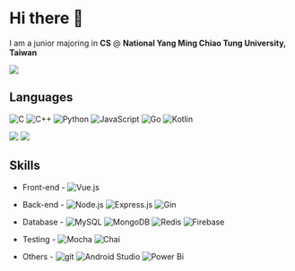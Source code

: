 # Hi there 👋

I am a junior majoring in **CS** @ **National Yang Ming Chiao Tung University, Taiwan**

![](https://github-readme-stats.vercel.app/api?username=james5418&theme=vue-dark&show_icons=true&count_private=true&include_all_commits=true)

## Languages
![C](https://img.shields.io/badge/C-%2300599C.svg?&logo=c&logoColor=white)
![C++](https://img.shields.io/badge/C%2B%2B-00599C?logo=c%2B%2B&logoColor=white)
![Python](https://img.shields.io/badge/Python-3670A0?&logo=python&logoColor=ffdd54)
![JavaScript](https://img.shields.io/badge/-JavaScript-F7DF1E?logo=javascript&logoColor=white)
![Go](https://img.shields.io/badge/GO-%2300ADD8.svg?logo=go&logoColor=white)
![Kotlin](https://img.shields.io/badge/Kotlin-%230095D5.svg?logo=kotlin&logoColor=white)
<!-- ![Shell Script](https://img.shields.io/badge/shell_script-%23121011.svg?&logo=gnu-bash&logoColor=white) -->

<!-- ![](https://github-readme-stats.vercel.app/api/top-langs/?username=james5418&theme=vue-dark&layout=compact&card_width=445) -->
![](http://github-profile-summary-cards.vercel.app/api/cards/repos-per-language?username=james5418&theme=tokyonight)
![](http://github-profile-summary-cards.vercel.app/api/cards/most-commit-language?username=james5418&theme=tokyonight)

## Skills
- Front-end - 
  ![Vue.js](https://img.shields.io/badge/-Vue-4fc08d?style=flat&logo=vuedotjs&logoColor=fff)

- Back-end - 
  ![Node.js](https://img.shields.io/badge/Node.js-6DA55F?&logo=node.js&logoColor=white)
  ![Express.js](https://img.shields.io/badge/Express.js-%23404d59.svg?&logo=express&logoColor=%2361DAFB)
  ![Gin](https://img.shields.io/badge/-Gin-00ADD8?link=https://github.com/gin-gonic/gin)

- Database - 
  ![MySQL](https://img.shields.io/badge/-MySQL-4479A1?logo=mysql&logoColor=white)
  ![MongoDB](https://img.shields.io/badge/MongoDB-4EA94B?logo=mongodb&logoColor=white)
  ![Redis](https://img.shields.io/badge/Redis-%23DD0031.svg?logo=redis&logoColor=white)
  ![Firebase](https://img.shields.io/badge/Firebase-%23039BE5.svg?logo=firebase)

- Testing - 
  ![Mocha](https://img.shields.io/badge/-Mocha-%238D6748?&logo=mocha&logoColor=white) 
  ![Chai](https://img.shields.io/badge/Chai-A30701?&logo=chai&logoColor=white)

- Others - 
  ![git](https://img.shields.io/badge/-Git-F05032?logo=git&logoColor=white)
  ![Android Studio](https://img.shields.io/badge/Android%20Studio-3DDC84.svg?&logo=android-studio&logoColor=white)
  ![Power Bi](https://img.shields.io/badge/PowerBI-F2C811?&logo=Power%20BI&logoColor=white)
  

<!--
**james5418/james5418** is a ✨ _special_ ✨ repository because its `README.md` (this file) appears on your GitHub profile.

Here are some ideas to get you started:

- 🔭 I’m currently working on ...
- 🌱 I’m currently learning ...
- 👯 I’m looking to collaborate on ...
- 🤔 I’m looking for help with ...
- 💬 Ask me about ...
- 📫 How to reach me: ...
- 😄 Pronouns: ...
- ⚡ Fun fact: ...
-->
